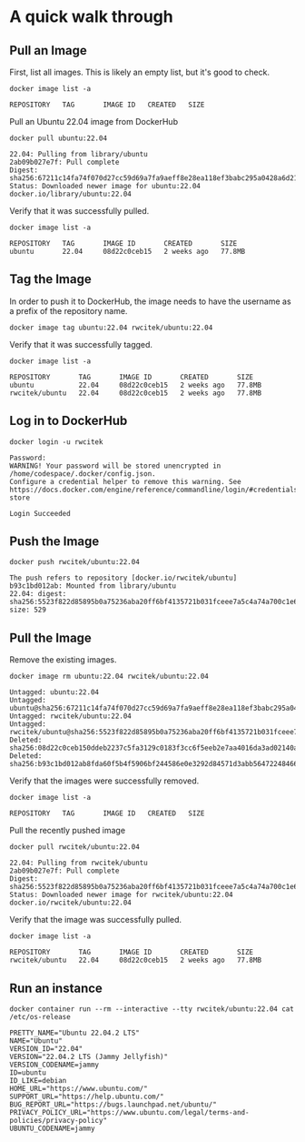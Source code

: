 # A quick walk through

## Pull an Image

First, list all images.  This is likely an empty list, but it's good to check.

```
docker image list -a
```
```
REPOSITORY   TAG       IMAGE ID   CREATED   SIZE
```

Pull an Ubuntu 22.04 image from DockerHub

```
docker pull ubuntu:22.04
```
```
22.04: Pulling from library/ubuntu
2ab09b027e7f: Pull complete 
Digest: sha256:67211c14fa74f070d27cc59d69a7fa9aeff8e28ea118ef3babc295a0428a6d21
Status: Downloaded newer image for ubuntu:22.04
docker.io/library/ubuntu:22.04
```

Verify that it was successfully pulled.

```
docker image list -a
```
```
REPOSITORY   TAG       IMAGE ID       CREATED       SIZE
ubuntu       22.04     08d22c0ceb15   2 weeks ago   77.8MB
```

## Tag the Image
In order to push it to DockerHub, the image needs to have
the username as a prefix of the repository name.

```
docker image tag ubuntu:22.04 rwcitek/ubuntu:22.04
```

Verify that it was successfully tagged.

```
docker image list -a
```
```
REPOSITORY       TAG       IMAGE ID       CREATED       SIZE
ubuntu           22.04     08d22c0ceb15   2 weeks ago   77.8MB
rwcitek/ubuntu   22.04     08d22c0ceb15   2 weeks ago   77.8MB
```
## Log in to DockerHub

```
docker login -u rwcitek
```
```
Password: 
WARNING! Your password will be stored unencrypted in /home/codespace/.docker/config.json.
Configure a credential helper to remove this warning. See
https://docs.docker.com/engine/reference/commandline/login/#credentials-store

Login Succeeded
```

## Push the Image

```
docker push rwcitek/ubuntu:22.04
```
```
The push refers to repository [docker.io/rwcitek/ubuntu]
b93c1bd012ab: Mounted from library/ubuntu 
22.04: digest: sha256:5523f822d85895b0a75236aba20ff6bf4135721b031fceee7a5c4a74a700c1e6 size: 529
```

## Pull the Image
Remove the existing images.

```
docker image rm ubuntu:22.04 rwcitek/ubuntu:22.04
```
```
Untagged: ubuntu:22.04
Untagged: ubuntu@sha256:67211c14fa74f070d27cc59d69a7fa9aeff8e28ea118ef3babc295a0428a6d21
Untagged: rwcitek/ubuntu:22.04
Untagged: rwcitek/ubuntu@sha256:5523f822d85895b0a75236aba20ff6bf4135721b031fceee7a5c4a74a700c1e6
Deleted: sha256:08d22c0ceb150ddeb2237c5fa3129c0183f3cc6f5eeb2e7aa4016da3ad02140a
Deleted: sha256:b93c1bd012ab8fda60f5b4f5906bf244586e0e3292d84571d3abb56472248466
```

Verify that the images were successfully removed.

```
docker image list -a
```
```
REPOSITORY   TAG       IMAGE ID   CREATED   SIZE
```

Pull the recently pushed image

```
docker pull rwcitek/ubuntu:22.04
```
```
22.04: Pulling from rwcitek/ubuntu
2ab09b027e7f: Pull complete 
Digest: sha256:5523f822d85895b0a75236aba20ff6bf4135721b031fceee7a5c4a74a700c1e6
Status: Downloaded newer image for rwcitek/ubuntu:22.04
docker.io/rwcitek/ubuntu:22.04
```

Verify that the image was successfully pulled.

```
docker image list -a
```
```
REPOSITORY       TAG       IMAGE ID       CREATED       SIZE
rwcitek/ubuntu   22.04     08d22c0ceb15   2 weeks ago   77.8MB
```

## Run an instance

```
docker container run --rm --interactive --tty rwcitek/ubuntu:22.04 cat /etc/os-release
```
```
PRETTY_NAME="Ubuntu 22.04.2 LTS"
NAME="Ubuntu"
VERSION_ID="22.04"
VERSION="22.04.2 LTS (Jammy Jellyfish)"
VERSION_CODENAME=jammy
ID=ubuntu
ID_LIKE=debian
HOME_URL="https://www.ubuntu.com/"
SUPPORT_URL="https://help.ubuntu.com/"
BUG_REPORT_URL="https://bugs.launchpad.net/ubuntu/"
PRIVACY_POLICY_URL="https://www.ubuntu.com/legal/terms-and-policies/privacy-policy"
UBUNTU_CODENAME=jammy
```

